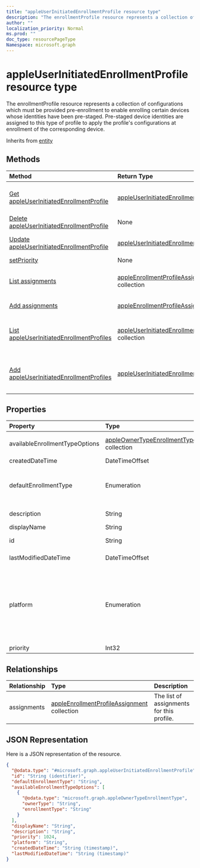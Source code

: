 ```yaml
---
title: "appleUserInitiatedEnrollmentProfile resource type"
description: "The enrollmentProfile resource represents a collection of configurations which must be provided pre-enrollment to enable enrolling certain devices whose identities have been pre-staged. Pre-staged device identities are assigned to this type of profile to apply the profile's configurations at enrollment of the corresponding device."
author: ""
localization_priority: Normal
ms.prod: ""
doc_type: resourcePageType
Namespace: microsoft.graph
---
```



# appleUserInitiatedEnrollmentProfile resource type

The enrollmentProfile resource represents a collection of configurations which must be provided pre-enrollment to enable enrolling certain devices whose identities have been pre-staged. Pre-staged device identities are assigned to this type of profile to apply the profile's configurations at enrollment of the corresponding device.


Inherits from [entity](../resources/entity.md)

## Methods
|Method|Return Type|Description|
|:---|:---|:---|
|[Get appleUserInitiatedEnrollmentProfile](../api/appleuserinitiatedenrollmentprofile-get.md)|[appleUserInitiatedEnrollmentProfile](../resources/appleUserInitiatedEnrollmentProfile.md)|Read properties and relationships of the [appleUserInitiatedEnrollmentProfile](../resources/appleuserinitiatedenrollmentprofile.md) object.|
|[Delete appleUserInitiatedEnrollmentProfile](../api/appleuserinitiatedenrollmentprofile-delete.md)|None|Deletes a [appleUserInitiatedEnrollmentProfile](../resources/appleuserinitiatedenrollmentprofile.md).|
|[Update appleUserInitiatedEnrollmentProfile](../api/appleuserinitiatedenrollmentprofile-update.md)|[appleUserInitiatedEnrollmentProfile](../resources/appleUserInitiatedEnrollmentProfile.md)|Update the properties of a [appleUserInitiatedEnrollmentProfile](../resources/appleuserinitiatedenrollmentprofile.md) object.|
|[setPriority](../api/appleuserinitiatedenrollmentprofile-setpriority.md)|None||
|[List assignments](../api/appleuserinitiatedenrollmentprofile-list-assignments.md)|[appleEnrollmentProfileAssignment](../resources/appleEnrollmentProfileAssignment.md) collection|Get the appleEnrollmentProfileAssignments from the assignments navigation property.|
|[Add assignments](../api/appleuserinitiatedenrollmentprofile-post-assignments.md)|[appleEnrollmentProfileAssignment](../resources/appleEnrollmentProfileAssignment.md)|Add assignments by posting to the assignments collection.|
|[List appleUserInitiatedEnrollmentProfiles](../api/intune-devices-devicemanagement-list-appleuserinitiatedenrollmentprofiles.md)|[appleUserInitiatedEnrollmentProfile](../resources/appleUserInitiatedEnrollmentProfile.md) collection|Get the appleUserInitiatedEnrollmentProfiles from the appleUserInitiatedEnrollmentProfiles navigation property.|
|[Add appleUserInitiatedEnrollmentProfiles](../api/intune-devices-devicemanagement-post-appleuserinitiatedenrollmentprofiles.md)|[appleUserInitiatedEnrollmentProfile](../resources/appleUserInitiatedEnrollmentProfile.md)|Add appleUserInitiatedEnrollmentProfiles by posting to the appleUserInitiatedEnrollmentProfiles collection.|

## Properties
|Property|Type|Description|
|:---|:---|:---|
|availableEnrollmentTypeOptions|[appleOwnerTypeEnrollmentType](../resources/appleOwnerTypeEnrollmentType.md) collection|List of available enrollment type options|
|createdDateTime|DateTimeOffset|Profile creation time|
|defaultEnrollmentType|Enumeration|The default profile enrollment type. Possible values are: `unknown`, `device`, `user`.|
|description|String|Description of the profile|
|displayName|String|Name of the profile|
|id|String| Inherited from [entity](../resources/entity.md)|
|lastModifiedDateTime|DateTimeOffset|Profile last modified time|
|platform|Enumeration|The platform of the Device. Possible values are: `android`, `androidForWork`, `iOS`, `macOS`, `windowsPhone81`, `windows81AndLater`, `windows10AndLater`, `androidWorkProfile`, `unknown`.|
|priority|Int32|Priority, 0 is highest|

## Relationships
|Relationship|Type|Description|
|:---|:---|:---|
|assignments|[appleEnrollmentProfileAssignment](../resources/appleEnrollmentProfileAssignment.md) collection|The list of assignments for this profile.|

## JSON Representation
Here is a JSON representation of the resource.
<!-- {
  "blockType": "resource",
  "keyProperty": "id",
  "@odata.type": "microsoft.graph.appleUserInitiatedEnrollmentProfile",
  "baseType": "microsoft.graph.entity",
  "openType": false
}
-->
``` json
{
  "@odata.type": "#microsoft.graph.appleUserInitiatedEnrollmentProfile",
  "id": "String (identifier)",
  "defaultEnrollmentType": "String",
  "availableEnrollmentTypeOptions": [
    {
      "@odata.type": "microsoft.graph.appleOwnerTypeEnrollmentType",
      "ownerType": "String",
      "enrollmentType": "String"
    }
  ],
  "displayName": "String",
  "description": "String",
  "priority": 1024,
  "platform": "String",
  "createdDateTime": "String (timestamp)",
  "lastModifiedDateTime": "String (timestamp)"
}
```

